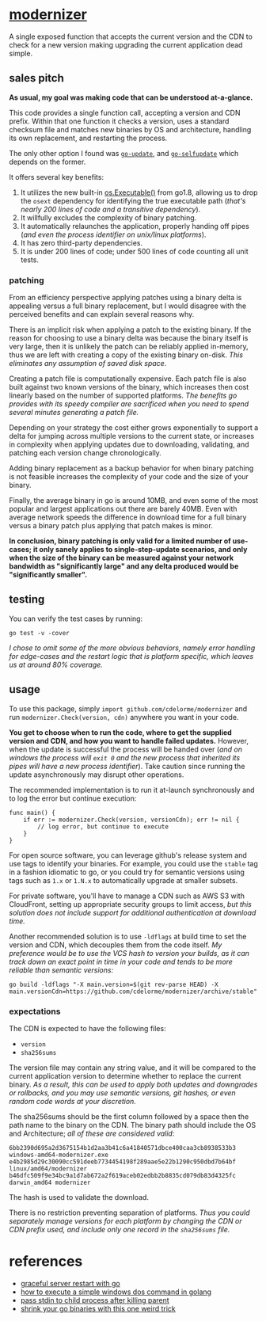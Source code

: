 
# [modernizer](https://github.com/cdelorme/modernizer)

A single exposed function that accepts the current version and the CDN to check for a new version making upgrading the current application dead simple.


## sales pitch

**As usual, my goal was making code that can be understood at-a-glance.**

This code provides a single function call, accepting a version and CDN prefix.  Within that one function it checks a version, uses a standard checksum file and matches new binaries by OS and architecture, handling its own replacement, and restarting the process.

The only other option I found was [`go-update`](https://github.com/inconshreveable/go-update), and [`go-selfupdate`](https://github.com/sanbornm/go-selfupdate) which depends on the former.

It offers several key benefits:

1. It utilizes the new built-in [os.Executable()](https://golang.org/pkg/os/#Executable) from go1.8, allowing us to drop the `osext` dependency for identifying the true executable path (_that's nearly 200 lines of code and a transitive dependency_).
2. It willfully excludes the complexity of binary patching.
3. It automatically relaunches the application, properly handing off pipes (_and even the process identifier on unix/linux platforms_).
4. It has zero third-party dependencies.
5. It is under 200 lines of code; under 500 lines of code counting all unit tests.


### patching

From an efficiency perspective applying patches using a binary delta is appealing versus a full binary replacement, but I would disagree with the perceived benefits and can explain several reasons why.

There is an implicit risk when applying a patch to the existing binary.  If the reason for choosing to use a binary delta was because the binary itself is very large, then it is unlikely the patch can be reliably applied in-memory, thus we are left with creating a copy of the existing binary on-disk.  _This eliminates any assumption of saved disk space._

Creating a patch file is computationally expensive.  Each patch file is also built against two known versions of the binary, which increases then cost linearly based on the number of supported platforms.  _The benefits go provides with its speedy compiler are sacrificed when you need to spend several minutes generating a patch file._

Depending on your strategy the cost either grows exponentially to support a delta for jumping across multiple versions to the current state, or increases in complexity when applying updates due to downloading, validating, and patching each version change chronologically.

Adding binary replacement as a backup behavior for when binary patching is not feasible increases the complexity of your code and the size of your binary.

Finally, the average binary in go is around 10MB, and even some of the most popular and largest applications out there are barely 40MB.  Even with average network speeds the difference in download time for a full binary versus a binary patch plus applying that patch makes is minor.

**In conclusion, binary patching is only valid for a limited number of use-cases; it only sanely applies to single-step-update scenarios, and only when the size of the binary can be measured against your network bandwidth as "significantly large" and any delta produced would be "significantly smaller".**


## testing

You can verify the test cases by running:

	go test -v -cover

_I chose to omit some of the more obvious behaviors, namely error handling for edge-cases and the restart logic that is platform specific, which leaves us at around 80% coverage._


## usage

To use this package, simply `import github.com/cdelorme/modernizer` and run `modernizer.Check(version, cdn)` anywhere you want in your code.

**You get to choose when to run the code, where to get the supplied version and CDN, and how you want to handle failed updates.**  However, when the update is successful the process will be handed over (_and on windows the process will `exit 0` and the new process that inherited its pipes will have a new process identifier_).  Take caution since running the update asynchronously may disrupt other operations.

The recommended implementation is to run it at-launch synchronously and to log the error but continue execution:

	func main() {
		if err := modernizer.Check(version, versionCdn); err != nil {
			// log error, but continue to execute
		}
	}

For open source software, you can leverage github's release system and use tags to identify your binaries.  For example, you could use the `stable` tag in a fashion idiomatic to go, or you could try for semantic versions using tags such as `1.x` or `1.N.x` to automatically upgrade at smaller subsets.

For private software, you'll have to manage a CDN such as AWS S3 with CloudFront, setting up appropriate security groups to limit access, _but this solution does not include support for additional authentication at download time._

Another recommended solution is to use `-ldflags` at build time to set the version and CDN, which decouples them from the code itself.  _My preference would be to use the VCS hash to version your builds, as it can track down an exact point in time in your code and tends to be more reliable than semantic versions:_

	go build -ldflags "-X main.version=$(git rev-parse HEAD) -X main.versionCdn=https://github.com/cdelorme/modernizer/archive/stable"


### expectations

The CDN is expected to have the following files:

- `version`
- `sha256sums`

The version file may contain any string value, and it will be compared to the current application version to determine whether to replace the current binary.  _As a result, this can be used to apply both updates and downgrades or rollbacks, and you may use semantic versions, git hashes, or even random code words at your discretion._

The sha256sums should be the first column followed by a space then the path name to the binary on the CDN.  The binary path should include the OS and Architecture; _all of these are considered valid_:

	6bb2390d695a2d3675154b1d2aa3b41c6a41840571dbce400caa3cb8938533b3 windows-amd64-modernizer.exe
	e4b2985d29c30090cc591deeb7734454198f289aae5e22b1290c950dbd7b64bf linux/amd64/modernizer
	b46dfc509f9e34bc9a1d7ab672a2f619aceb02edbb2b8835cd079db83d4325fc darwin_amd64 modernizer

The hash is used to validate the download.

There is no restriction preventing separation of platforms.  _Thus you could separately manage versions for each platform by changing the CDN or CDN prefix used, and include only one record in the `sha256sums` file._


# references

- [graceful server restart with go](https://blog.scalingo.com/2014/12/19/graceful-server-restart-with-go.html)
- [how to execute a simple windows dos command in golang](http://stackoverflow.com/questions/13008255/how-to-execute-a-simple-windows-dos-command-in-golang)
- [pass stdin to child process after killing parent](http://stackoverflow.com/questions/32600547/pass-stdin-to-child-process-after-killing-parent)
- [shrink your go binaries with this one weird trick](https://blog.filippo.io/shrink-your-go-binaries-with-this-one-weird-trick/)
